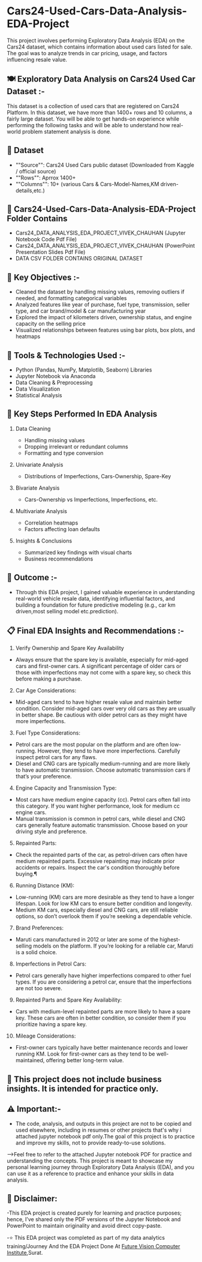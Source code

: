 # Cars24-Used-Cars-Data-Analysis-EDA-Project
This project involves performing Exploratory Data Analysis (EDA) on the Cars24 dataset, which contains information about used cars listed for sale. The goal was to analyze trends in car pricing, usage, and factors influencing resale value.

## **🍽️ Exploratory Data Analysis on Cars24 Used Car Dataset :-**

This dataset is a collection of used cars that are registered on Cars24 Platform. In this dataset, we have more than 1400+ rows and 10 columns, a fairly large dataset. You will be able to get hands-on experience while performing the following tasks and will be able to understand how real-world problem statement analysis is done.

## **📁 Dataset**

- ""Source"": Cars24 Used Cars public dataset (Downloaded from Kaggle / official source)
- ""Rows"": Aprrox 1400+
- ""Columns"": 10+ (various Cars & Cars-Model-Names,KM driven-details,etc.)

## **📂 Cars24-Used-Cars-Data-Analysis-EDA-Project Folder Contains**

- Cars24_DATA_ANALYSIS_EDA_PROJECT_VIVEK_CHAUHAN (Jupyter Notebook Code Pdf File)
- Cars24_DATA_ANALYSIS_EDA_PROJECT_VIVEK_CHAUHAN (PowerPoint Presentation Slides Pdf File)
- DATA CSV FOLDER CONTAINS ORIGINAL DATASET


## **📌 Key Objectives :-**

- Cleaned the dataset by handling missing values, removing outliers if needed, and formatting categorical variables
- Analyzed features like year of purchase, fuel type, transmission, seller type, and car brand/model & car manufacturing year
- Explored the impact of kilometers driven, ownership status, and engine capacity on the selling price
- Visualized relationships between features using bar plots, box plots, and heatmaps

## **🔧 Tools & Technologies Used :-**

- Python (Pandas, NumPy, Matplotlib, Seaborn) Libraries
- Jupyter Notebook via Anaconda
- Data Cleaning & Preprocessing
- Data Visualization
- Statistical Analysis

## **📌 Key Steps Performed In EDA Analysis**

1. Data Cleaning
   - Handling missing values
   - Dropping irrelevant or redundant columns
   - Formatting and type conversion

2. Univariate Analysis
   - Distributions of Imperfections, Cars-Ownership, Spare-Key

3. Bivariate Analysis
   - Cars-Ownership vs Imperfections, Imperfections, etc.

4. Multivariate Analysis
   - Correlation heatmaps
   - Factors affecting loan defaults

5. Insights & Conclusions
   - Summarized key findings with visual charts
   - Business recommendations

## **🎯 Outcome :-**

- Through this EDA project, I gained valuable experience in understanding real-world vehicle resale data, identifying influential factors, and building a foundation for future predictive modeling (e.g., car km driven,most selling model etc.prediction).

## **📋 Final EDA Insights and Recommendations :-** 

1) Verify Ownership and Spare Key Availability

- Always ensure that the spare key is available, especially for mid-aged cars and first-owner cars. A significant percentage of older cars or those with imperfections may not come with a spare key, so check this before making a purchase.
 
2) Car Age Considerations:

- Mid-aged cars tend to have higher resale value and maintain better condition. Consider mid-aged cars over very old cars as they are usually in better shape. Be cautious with older petrol cars as they might have more imperfections.

3) Fuel Type Considerations:

- Petrol cars are the most popular on the platform and are often low-running. However, they tend to have more imperfections. Carefully inspect petrol cars for any flaws.
- Diesel and CNG cars are typically medium-running and are more likely to have automatic transmission. Choose automatic transmission cars if that’s your preference.

4) Engine Capacity and Transmission Type:

- Most cars have medium engine capacity (cc). Petrol cars often fall into this category. If you want higher performance, look for medium cc engine cars.
- Manual transmission is common in petrol cars, while diesel and CNG cars generally feature automatic transmission. Choose based on your driving style and preference.

5) Repainted Parts:

- Check the repainted parts of the car, as petrol-driven cars often have medium repainted parts. Excessive repainting may indicate prior accidents or repairs. Inspect the car's condition thoroughly before buying.¶

6) Running Distance (KM):

- Low-running (KM) cars are more desirable as they tend to have a longer lifespan. Look for low KM cars to ensure better condition and longevity.
- Medium KM cars, especially diesel and CNG cars, are still reliable options, so don’t overlook them if you’re seeking a dependable vehicle.

7) Brand Preferences:

- Maruti cars manufactured in 2012 or later are some of the highest-selling models on the platform. If you’re looking for a reliable car, Maruti is a solid choice.

8) Imperfections in Petrol Cars:

- Petrol cars generally have higher imperfections compared to other fuel types. If you are considering a petrol car, ensure that the imperfections are not too severe.

9) Repainted Parts and Spare Key Availability:

- Cars with medium-level repainted parts are more likely to have a spare key. These cars are often in better condition, so consider them if you prioritize having a spare key.

10) Mileage Considerations:

- First-owner cars typically have better maintenance records and lower running KM. Look for first-owner cars as they tend to be well-maintained, offering better long-term value.

## **📎 This project does not include business insights. It is intended for practice only.**

## **⚠️ Important:-**

- The code, analysis, and outputs in this project are not to be copied and used elsewhere, including in resumes or other projects that's why i attached jupyter notebook pdf only.The goal of this project is to practice and improve my skills, not to provide ready-to-use solutions.

-->Feel free to refer to the attached Jupyter notebook PDF for practice and understanding the concepts. This project is meant to showcase my personal learning journey through Exploratory Data Analysis (EDA), and you can use it as a reference to practice and enhance your skills in data analysis.

## **📌 Disclaimer:**

-This EDA project is created purely for learning and practice purposes; hence, I’ve shared only the PDF versions of the Jupyter Notebook and PowerPoint to maintain originality and avoid direct copy-paste.

-⭐ This EDA project was completed as part of my data analytics training/Journey And the EDA Project Done At <a href="https://futurevisioncomputers.com/">Future Vision Computer Institute</a>,Surat.
